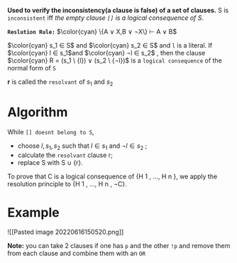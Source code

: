 **Used to verify the inconsistency(a clause is false) of a set of clauses.**
S is `inconsistent` iff *the empty clause `[]` is a logical consequence of S*.

**`Reslution Rule:`** $\color{cyan}  \{A ∨ X,B ∨ ¬X\} ⊢ A ∨ B$

$\color{cyan} s_1 ∈ S$ and $\color{cyan} s_2 ∈ S$ and `l` is a literal. If $\color{cyan}  l ∈ s_1$and $\color{cyan} ¬l ∈ s_2$ , then the clause $\color{cyan} R = (s_1 \ {l}) ∨ (s_2 \ {¬l})$ is a `logical consequence` of the normal form of `S`

**r** is called the `resolvant` of $s_1$ and $s_2$

# Algorithm
While `[] doesnt belong to S`,
- choose $l, s_1 ,s_2$ such that $l ∈ s_1$ and $¬l ∈ s_2$ ;
- calculate the `resolvant` clause r;
- replace S with S ∪ {r}.

To prove that C is a logical consequence of {H 1 , ..., H n }, we apply the resolution principle to {H 1 , ..., H n , ¬C}.

# Example
![[Pasted image 20220616150520.png]]

**Note:** you can take 2 clauses if one has `p` and the other `!p`  and remove them from each clause and combine them with an `OR`
